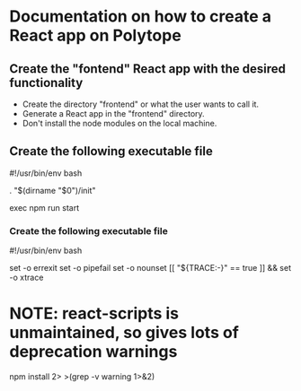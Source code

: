 # Documentation on how to create a React app on Polytope

## Create the "fontend" React app with the desired functionality

* Create the directory "frontend" or what the user wants to call it. 
* Generate a React app in the "frontend" directory.
* Don't install the node modules on the local machine. 

## Create the following executable file

<file path="./frontend/bin/run" mod="x">
#!/usr/bin/env bash

. "$(dirname "$0")/init"

exec npm run start
</file>

### Create the following executable file

<file path="./frontend/bin/init" mod="x">
#!/usr/bin/env bash

set -o errexit
set -o pipefail
set -o nounset
[[ "${TRACE:-}" == true ]] && set -o xtrace

# NOTE: react-scripts is unmaintained, so gives lots of deprecation warnings
npm install 2> >(grep -v warning 1>&2)
</file>


